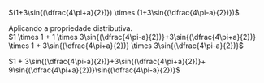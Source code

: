 $(1+3\sin{(\dfrac{4\pi+a}{2})}) \times (1+3\sin{(\dfrac{4\pi-a}{2})})$

Aplicando a propriedade distributiva.\
$1 \times 1 + 1 \times 3\sin{(\dfrac{4\pi-a}{2})}+3\sin{(\dfrac{4\pi+a}{2})} \times 1 + 3\sin{(\dfrac{4\pi+a}{2})} \times 3\sin{(\dfrac{4\pi-a}{2})}$

$1 +  3\sin{(\dfrac{4\pi-a}{2})}+3\sin{(\dfrac{4\pi+a}{2})}+ 9\sin{(\dfrac{4\pi+a}{2})}\sin{(\dfrac{4\pi-a}{2})}$